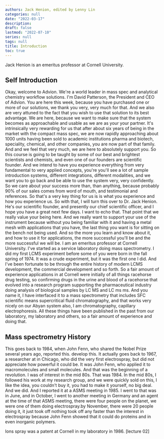 ```yaml
---
authors: Jack Henion, edited by Lenny Lin
categories: null
date: "2022-03-17"
description:  
draft: false
lastmod: "2022-07-10"
series: null
tags: null
title: Introduction
toc: true
---
```


Jack Henion is an emeritus professor at Cornell University.

<!--more-->
## Self Introduction  

Okay, welcome to Advion. We're a world leader in mass spec and analytical chemistry workflow solutions. I'm David Patterson, the President and CEO of Advion. You are here this week, because you have purchased one or more of our solutions, we thank you very, very much for that. And we also are very attuned to the fact that you wish to use that solution to its best advantage. We are here, because we want to make sure that the system becomes as approachable and usable as we are as your your partner. It's intrinsically very rewarding for us that after about six years of being in the market with the compact mass spec, we are now rapidly approaching about 1000 units having been sold to academic institutions pharma and biotech, speciality, chemical, and other companies, you are now part of that family. And and we feel that very much, we are here to absolutely support you. So this course is going to be taught by some of our best and brightest scientists and chemists, and even one of our founders are scientific founder. And we intend to have you experience everything from very fundamental to very applied concepts, you're you'll see a lot of sample introduction systems, different integrations, different modalities, and we want you to go back and be able to use the system very, very confidently. So we care about your success more than, than anything, because probably 90% of our sales comes from word of mouth, and testimonial and references. So that's a very key thing for us is is what you experience and how you experience us. So with that, I will turn this over to Dr. Jack Henion. He's our scientific founder, and presently our chief scientific officer, and I hope you have a great next few days.
I want to echo that. That point that we really value your being here. And we really want to support your use of the instrument because without you being familiar with it and having a metal mesh with applications that you have, the last thing you want is for sitting on the bench not being used. And so the more you learn and know about it, and how to use it for applications, the more successful you'll be and the more successful we will be. I am an emeritus professor at Cornell University. I've started as a service laboratory doing mass spectrometry. I did my first LCMS experiment before some of you were born in the fall spring of 1974. It was a crude experiment, but it was the first one I did. And I've been fortunate to be through the entire history of modern LCMS development, the commercial development and so forth. So a fair amount of experience applications in at Cornell were initially of all things racehorse drug testing, so confirming drugs in the urine and blood of a racehorse that evolved into a research program supporting the pharmaceutical industry doing analysis of biological samples by LC MS and LC ms ms. And you name it, I have interfaced it to a mass spectrometry that includes SFC scientific means supercritical fluid chromatography, and that works very nicely on our Abyan system also, I am chromatography, capillary electrophoresis. All these things have been published in the past from our laboratory, my laboratory and others, so a fair amount of experience and doing that.  

## Mass spectrometry History

This goes back to 1984, when John Fenn, who shared the Nobel Prize several years ago, reported this. develop this. It actually goes back to 1967, a researcher at in Chicago, who did the very first electrospray, but did not appreciate how powerful it could be. It was John Fenn, who applied it to macromolecules and small molecules. And that was the beginning of a revolution. I was of interest in the mid 80s. That was 1984. In the mid 80s, I followed his work at my research group, and we were quickly sold on this, I like the idea, you couldn't buy it, you had to make it yourself, no big deal. And we did. And I reported it at a ASMS meeting in 1985. I went to that was in June, and in October, I went to another meeting in Germany and an agent at the time of that ASMS meeting, there were four people on the planet, we were one of them doing electrospray.by November, there were 20 people doing it, it just took off nothing took off any faster than the interest in electrospray because John Fenn showed that it could do proteins and in even inorganic polymers.  

Ions spray was a patent at Cornell in my laboratory in 1986. [lecture 02]
